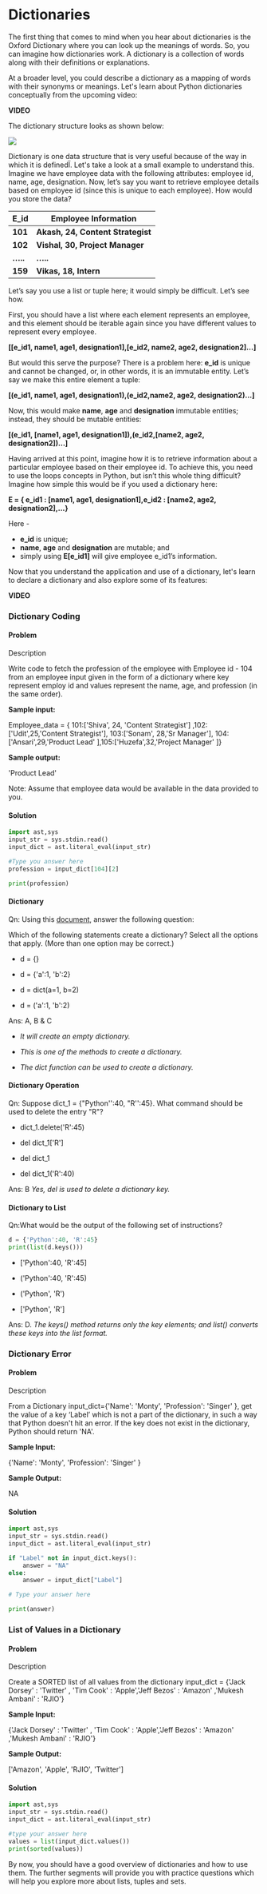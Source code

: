 # Dictionaries

The first thing that comes to mind when you hear about dictionaries is the Oxford Dictionary where you can look up the meanings of words. So, you can imagine how dictionaries work. A dictionary is a collection of words along with their definitions or explanations.

At a broader level, you could describe a dictionary as a mapping of words with their synonyms or meanings. Let's learn about Python dictionaries conceptually from the upcoming video:

**VIDEO**

The dictionary structure looks as shown below:

![](https://i.ibb.co/SVrk3xY/Dictionary-Key-Value.png)

Dictionary is one data structure that is very useful because of the way in which it is definedÏ. Let's take a look at a small example to understand this. Imagine we have employee data with the following attributes: employee id, name, age, designation. Now, let’s say you want to retrieve employee details based on employee id (since this is unique to each employee). How would you store the data?

| **E_id** | **Employee Information**          |
| -------- | --------------------------------- |
| **101**  | **Akash, 24, Content Strategist** |
| **102**  | **Vishal, 30, Project Manager**   |
| **…..**  | **…..**                           |
| **159**  | **Vikas, 18, Intern**             |

Let’s say you use a list or tuple here; it would simply be difficult. Let’s see how.

First, you should have a list where each element represents an employee, and this element should be iterable again since you have different values to represent every employee.

**[[e_id1, name1, age1, designation1],[e_id2, name2, age2, designation2]...]**

But would this serve the purpose? There is a problem here: **e_id** is unique and cannot be changed, or, in other words, it is an immutable entity. Let’s say we make this entire element a tuple:

**[(e_id1, name1, age1, designation1),(e_id2,name2, age2, designation2)...]**

Now, this would make **name**, **age** and **designation** immutable entities; instead, they should be mutable entities:

**[(e_id1, [name1, age1, designation1]),(e_id2,[name2, age2, designation2])...]**

Having arrived at this point, imagine how it is to retrieve information about a particular employee based on their employee id. To achieve this, you need to use the loops concepts in Python, but isn’t this whole thing difficult? Imagine how simple this would be if you used a dictionary here:

**E = { e_id1 : [name1, age1, designation1],e_id2 : [name2, age2, designation2],...}**

Here -

- **e_id** is unique;
- **name**, **age** and **designation** are mutable; and
- simply using **E[e_id1]** will give employee e_id1’s information.

Now that you understand the application and use of a dictionary, let's learn to declare a dictionary and also explore some of its features:

**VIDEO**

### Dictionary Coding

#### Problem

Description

Write code to fetch the profession of the employee with Employee id - 104 from an employee input given in the form of a dictionary where key represent employ id and values represent the name, age, and profession (in the same order).

**Sample input:**

Employee_data = { 101:['Shiva', 24, 'Content Strategist'] ,102:['Udit',25,'Content Strategist'], 103:['Sonam', 28,'Sr Manager'], 104:['Ansari',29,'Product Lead' ],105:['Huzefa',32,'Project Manager' ]}

**Sample output:**

'Product Lead'

Note: Assume that employee data would be available in the data provided to you.

#### Solution

```python
import ast,sys
input_str = sys.stdin.read()
input_dict = ast.literal_eval(input_str)

#Type you answer here
profession = input_dict[104][2]

print(profession)
```

#### Dictionary

Qn: Using this [document](https://docs.python.org/3/tutorial/datastructures.html#dictionaries), answer the following question:

Which of the following statements create a dictionary? Select all the options that apply. (More than one option may be correct.)

- d = {}

- d = {'a':1, 'b':2}

- d = dict(a=1, b=2)

- d = ('a':1, 'b':2)

Ans: A, B & C

- _It will create an empty dictionary._

- _This is one of the methods to create a dictionary._

- _The dict function can be used to create a dictionary._

#### Dictionary Operation

Qn: Suppose dict_1 = {"Python'':40, "R'':45}. What command should be used to delete the entry "R"?

- dict_1.delete('R':45)

- del dict_1['R']

- del dict_1

- del dict_1('R':40)

Ans: B _Yes, del is used to delete a dictionary key._

#### Dictionary to List

Qn:What would be the output of the following set of instructions?

```python
d = {'Python':40, 'R':45}
print(list(d.keys()))
```

- ['Python':40, 'R':45]

- ('Python':40, 'R':45)

- ('Python', 'R')

- ['Python', 'R']

Ans: D. _The keys() method returns only the key elements; and list() converts these keys into the list format._

### Dictionary Error

#### Problem

Description

From a Dictionary input_dict={'Name': 'Monty', 'Profession': 'Singer' }, get the value of a key ‘Label’ which is not a part of the dictionary, in such a way that Python doesn't hit an error. If the key does not exist in the dictionary, Python should return 'NA'.

**Sample Input:**

{'Name': 'Monty', 'Profession': 'Singer' }

**Sample Output:**

NA

#### Solution

```python
import ast,sys
input_str = sys.stdin.read()
input_dict = ast.literal_eval(input_str)

if "Label" not in input_dict.keys():
    answer = "NA"
else:
    answer = input_dict["Label"]

# Type your answer here

print(answer)
```

### List of Values in a Dictionary

#### Problem

Description

Create a SORTED list of all values from the dictionary input_dict = {'Jack Dorsey' : 'Twitter' , 'Tim Cook' : 'Apple','Jeff Bezos' : 'Amazon' ,'Mukesh Ambani' : 'RJIO'}

**Sample Input:**

{'Jack Dorsey' : 'Twitter' , 'Tim Cook' : 'Apple','Jeff Bezos' : 'Amazon' ,'Mukesh Ambani' : 'RJIO'}

**Sample Output:**

['Amazon', 'Apple', 'RJIO', 'Twitter']

#### Solution

```python
import ast,sys
input_str = sys.stdin.read()
input_dict = ast.literal_eval(input_str)

#type your answer here
values = list(input_dict.values())
print(sorted(values))
```

By now, you should have a good overview of dictionaries and how to use them. The further segments will provide you with practice questions which will help you explore more about lists, tuples and sets.
